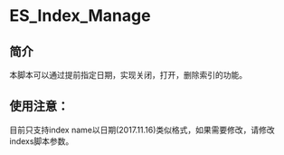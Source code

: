 # ES_Index_Manage
## 简介 
本脚本可以通过提前指定日期，实现关闭，打开，删除索引的功能。

## 使用注意：
目前只支持index name以日期(2017.11.16)类似格式，如果需要修改，请修改indexs脚本参数。

